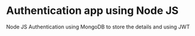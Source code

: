 # Authentication app using Node JS
Node JS Authentication using MongoDB to store the details and using JWT
